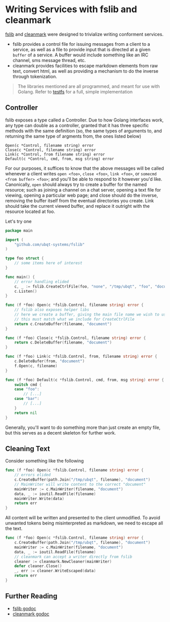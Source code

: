 # Writing Services with fslib and cleanmark

[fslib](https://github.com/ubqt-systems/fslib) and [cleanmark](https://github.com/ubqt-systems/cleanmark) were designed to trivialize writing conforment services.

 - fslib provides a control file for issuing messages from a client to a service, as well as a file to provide input that is directed at a given `buffer` of a service. A buffer would include something like an IRC channel, sms message thread, etc.
 - cleanmark provides facilities to escape markdown elements from raw text, convert html, as well as providing a mechanism to do the inverse through tokenization.

> The libraries mentioned are all programmed, and meant for use with Golang.
> Refer to [testfs](https://github.com/ubqt-systems/testfs) for a full, simple implementation

## Controller

fslib exposes a type called a Controller. Due to how Golang interfaces work, any type can double as a controller, granted that it has three specific methods with the same definition (so, the same types of arguments to, and returning the same type of argments from, the ones listed below)

```
Open(c *Control, filename string) error
Close(c *Control, filename string) error
Link(c *Control, from filename string) error
Default(c *Control, cmd, from, msg string) error
```

For our purposes, it suffices to know that the above messages will be called whenever a client writes `open <foo>`, `close <foo>`, `link <foo>`, or `somecmd <from buffer> <foo>`; and you'll be able to respond to it however you'd like. Canonically, `open` should always try to create a buffer for the named resource; such as joining a channel on a chat server, opening a text file for viewing, opening a particular web page; and close should do the inverse, removing the buffer itself from the eventual directories you create. Link should take the current viewed buffer, and replace it outright with the resource located at foo.

Let's try one

```go
package main

import (
	"github.com/ubqt-systems/fslib"
)

type foo struct {
	// some items here of interest
}

func main() {
	// error handling elided
	c, _ := fslib.CreateCtrlFile(foo, "none", "/tmp/ubqt", "foo", "document")
	c.Listen()
}

func (f *foo) Open(c *fslib.Control, filename string) error {
	// fslib also exposes helper libs
	// here we create a buffer, giving the main file name we wish to use throughout
	// this must match what we include for CreateCtrlFile
	return c.CreateBuffer(filename, "document")
}

func (f *foo) Close(c *fslib.Control, filename string) error {
	return c.DeleteBuffer(filename, "document")
}

func (f *foo) Link(c *fslib.Control, from, filename string) error {
	c.DeleteBufer(from, "document")
	f.Open(c, filename)
}

func (f *foo) Default(c *fslib.Control, cmd, from, msg string) error {
	switch cmd {
	case "foo":
		// [...]
	case "bar":
		// [...]
	}
	return nil
}
```

Generally, you'll want to do something more than just create an empty file, but this serves as a decent skeleton for further work.

## Cleaning Text

Consider something like the following

```go
func (f *foo) Open(c *fslib.Control, filename string) error {
	// errors elided
	c.CreateBuffer(path.Join("/tmp/ubqt", filename), "document")
	// MainWriter will write content to the correct "document"
	mainWriter := c.MainWriter(filename, "document")
	data, _ := ioutil.ReadFile(filename)
	mainWriter.Write(data)
	return err
}

```

All content will be written and presented to the client unmodified. To avoid unwanted tokens being misinterpreted as markdown, we need to escape all the text.

```go
func (f *foo) Open(c *fslib.Control, filename string) error {
	c.CreateBuffer(path.Join("/tmp/ubqt", filename), "document")
	mainWriter := c.MainWriter(filename, "document")
	data, _ := ioutil.ReadFile(filename)
	// cleanmark can accept a writer directly from fslib
	cleaner := cleanmark.NewCleaner(mainWriter)
	defer cleaner.Close()
	_, err := cleaner.WriteEscaped(data)
	return err	
}
```

## Further Reading

 - [fslib godoc](https://godoc.org/github.com/ubqt-systems/fslib)
 - [cleanmark godoc](https://godoc.org/github.com/ubqt-systems/cleanmark)
